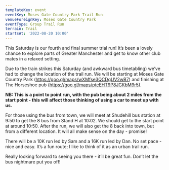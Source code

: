 ```yaml
---
templateKey: event
eventKey: Moses Gate Country Park Trail Run
venueForeignKey: Moses Gate Country Park
eventType: Group Trail Run
terrain: Trail
startsAt: '2022-08-20 10:00'
---
```

This Saturday is our fourth and final summer trial run! It’s been a lovely chance to explore parts of Greater Manchester and get to know other club mates in a relaxed setting. 

Due to the train strikes this Saturday (and awkward bus timetabling) we’ve had to change the location of the trail run. We will be starting at Moses Gate Country Park (https://goo.gl/maps/wXMfse3QCDgUV2wB7) and finishing at The Horseshoe pub (https://goo.gl/maps/pteEHT9P8JGKbM9r5). 

**NB: This is a point to point run, with the pub being about 2 miles from the start point - this will affect those thinking of using a car to meet up with us.**

For those using the bus from town, we will meet at Shudehill bus station at 9:50 to get the 8 bus from Stand H at 10:02. We should get to the start point at around 10:50. After the run, we will also get the 8 back into town, but from a different location. It will all make sense on the day - promise!

There will be a 10K run led by Sam and a 16K run led by Dan. No set pace - nice and easy. It’s a fun route; I like to think of it as an urban trail run. 

Really looking forward to seeing you there - it’ll be great fun. Don’t let the bus nightmare put you off!
